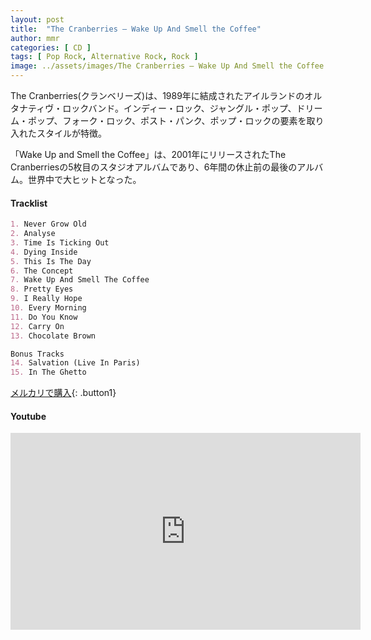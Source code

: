 ```yaml
---
layout: post
title:  "The Cranberries – Wake Up And Smell the Coffee"
author: mmr
categories: [ CD ]
tags: [ Pop Rock, Alternative Rock, Rock ]
image: ../assets/images/The Cranberries – Wake Up And Smell the Coffee.jpg
---
```


The Cranberries(クランベリーズ)は、1989年に結成されたアイルランドのオルタナティヴ・ロックバンド。インディー・ロック、ジャングル・ポップ、ドリーム・ポップ、フォーク・ロック、ポスト・パンク、ポップ・ロックの要素を取り入れたスタイルが特徴。

「Wake Up and Smell the Coffee」は、2001年にリリースされたThe Cranberriesの5枚目のスタジオアルバムであり、6年間の休止前の最後のアルバム。世界中で大ヒットとなった。

#### Tracklist
```md
1. Never Grow Old
2. Analyse
3. Time Is Ticking Out
4. Dying Inside
5. This Is The Day
6. The Concept
7. Wake Up And Smell The Coffee
8. Pretty Eyes
9. I Really Hope
10. Every Morning
11. Do You Know
12. Carry On
13. Chocolate Brown

Bonus Tracks
14. Salvation (Live In Paris)
15. In The Ghetto
```

[メルカリで購入](https://jp.mercari.com/item/m14455490790?afid=6142608987){: .button1}

#### Youtube
<iframe width="560" height="315" src="https://www.youtube.com/embed/TGcHisWvmuo?si=xzjGZsuga3trnuNM" title="YouTube video player" frameborder="0" allow="accelerometer; autoplay; clipboard-write; encrypted-media; gyroscope; picture-in-picture; web-share" referrerpolicy="strict-origin-when-cross-origin" allowfullscreen></iframe>